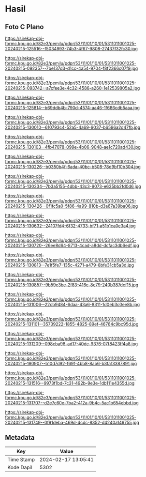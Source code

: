 # Hasil

## Foto C Plano

https://sirekap-obj-formc.kpu.go.id/82e3/pemilu/pdpr/53/11/01/10/01/5311011001025-20240215-125516--f5034993-74b3-4f67-9808-27437f32fc30.jpg

https://sirekap-obj-formc.kpu.go.id/82e3/pemilu/pdpr/53/11/01/10/01/5311011001025-20240215-092357--7be137d3-d1cc-4a54-9704-f8f2366c07f9.jpg

https://sirekap-obj-formc.kpu.go.id/82e3/pemilu/pdpr/53/11/01/10/01/5311011001025-20240215-093742--a7cfee3e-4c32-4586-a260-1e12539805a2.jpg

https://sirekap-obj-formc.kpu.go.id/82e3/pemilu/pdpr/53/11/01/10/01/5311011001025-20240215-125814--b69ddb4b-790d-4574-aa46-1f686cdb5aaa.jpg

https://sirekap-obj-formc.kpu.go.id/82e3/pemilu/pdpr/53/11/01/10/01/5311011001025-20240215-130010--610793c4-52a5-4a69-9037-b6596a2d47fb.jpg

https://sirekap-obj-formc.kpu.go.id/82e3/pemilu/pdpr/53/11/01/10/01/5311011001025-20240215-130103--4fb47078-099e-4b06-9048-ae1c720ad430.jpg

https://sirekap-obj-formc.kpu.go.id/82e3/pemilu/pdpr/53/11/01/10/01/5311011001025-20240215-130226--b0350b4f-6ada-40bc-b508-78d9bf10b304.jpg

https://sirekap-obj-formc.kpu.go.id/82e3/pemilu/pdpr/53/11/01/10/01/5311011001025-20240215-130334--7b3a5155-4dbb-43c3-9073-e635bb2fd0d6.jpg

https://sirekap-obj-formc.kpu.go.id/82e3/pemilu/pdpr/53/11/01/10/01/5311011001025-20240215-130426--0f1fc5a0-5f86-4a99-810b-d3a67a39ba06.jpg

https://sirekap-obj-formc.kpu.go.id/82e3/pemilu/pdpr/53/11/01/10/01/5311011001025-20240215-130632--24107fd4-6f32-4733-bf71-a51b1ca0e3a4.jpg

https://sirekap-obj-formc.kpu.go.id/82e3/pemilu/pdpr/53/11/01/10/01/5311011001025-20240215-130720--26ee8d64-8713-4cad-a8dd-dcfac3db6edf.jpg

https://sirekap-obj-formc.kpu.go.id/82e3/pemilu/pdpr/53/11/01/10/01/5311011001025-20240215-130813--7e1f5fe7-135c-4271-a479-8bfe31cb5a3d.jpg

https://sirekap-obj-formc.kpu.go.id/82e3/pemilu/pdpr/53/11/01/10/01/5311011001025-20240215-130857--9b59e3be-2f83-416c-8e79-240b387dcf15.jpg

https://sirekap-obj-formc.kpu.go.id/82e3/pemilu/pdpr/53/11/01/10/01/5311011001025-20240215-131006--22cb9484-6daa-43a6-8311-1d0eb3c0ee8b.jpg

https://sirekap-obj-formc.kpu.go.id/82e3/pemilu/pdpr/53/11/01/10/01/5311011001025-20240215-131101--35739222-1855-4825-89ef-46764c9bc95d.jpg

https://sirekap-obj-formc.kpu.go.id/82e3/pemilu/pdpr/53/11/01/10/01/5311011001025-20240215-131209--098cba98-ad17-40de-9376-07f8423ff4a8.jpg

https://sirekap-obj-formc.kpu.go.id/82e3/pemilu/pdpr/53/11/01/10/01/5311011001025-20240215-180907--b10d7d92-f69f-4bb8-8ab6-b3fa13387891.jpg

https://sirekap-obj-formc.kpu.go.id/82e3/pemilu/pdpr/53/11/01/10/01/5311011001025-20240215-131516--9973f1bd-7c31-492b-9e3e-1db111e4355d.jpg

https://sirekap-obj-formc.kpu.go.id/82e3/pemilu/pdpr/53/11/01/10/01/5311011001025-20240215-131707--d2e7c60e-7ba2-412a-9b4c-5ac1b654ebbd.jpg

https://sirekap-obj-formc.kpu.go.id/82e3/pemilu/pdpr/53/11/01/10/01/5311011001025-20240215-131749--0f91deba-469d-4cdc-8352-d4240a149755.jpg


## Metadata

| Key        | Value               |
| ---------- | ------------------- |
| Time Stamp | 2024-02-17 13:05:41 |
| Kode Dapil | 5302                |



